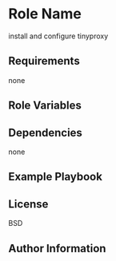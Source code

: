 Role Name
=========

install and configure tinyproxy 

Requirements
------------

none

Role Variables
--------------

Dependencies
------------

none

Example Playbook
----------------


License
-------

BSD

Author Information
------------------

